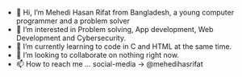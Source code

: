 - 👋 Hi, I’m Mehedi Hasan Rifat from Bangladesh, a young computer programmer and a problem solver
- 👀 I’m interested in Problem solving, App development, Web Development and Cybersecurity.
- 🌱 I’m currently learning to code in C and HTML at the same time.
- 💞️ I’m looking to collaborate on nothing right now.
- 📫 How to reach me ... social-media -> @mehedihasrifat

<!---
mehedihasrifat/mehedihasrifat is a ✨ special ✨ repository because its `README.md` (this file) appears on your GitHub profile.
You can click the Preview link to take a look at your changes.
--->
